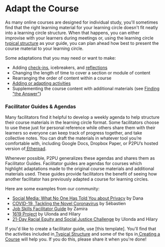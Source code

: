 # Adapt the Course

As many online courses are designed for individual study, you'll sometimes find that the right learning material for your learning circle doesn't fit neatly into a learning circle structure. When that happens, you can either improvise with your learners during meetings or, using the learning circle [typical structure](https://app.gitbook.com/@peer-2-peer-university/s/p2pu-knowledge-base/~/drafts/-MYBqKw2d0_DgWHithpq/methodology/learning-circle-structure) as your guide, you can plan ahead how best to present the course material to your learning circle. 

Some adaptations that you may need or want to make:

* Adding [check-ins](https://handbook.p2pu.org/methodology/learning-circle-structure#check-in), icebreakers, and [reflections](https://handbook.p2pu.org/methodology/learning-circle-structure#check-in)
* Changing the length of time to cover a section or module of content
* Rearranging the order of content within a course
* [Adding or adapting activities](../../methodology/learning-circle-structure.md#learn-and-do)
* Supplementing the course content with additional materials \(see [Finding "the Answer"](../facilitation-basics.md#finding-the-answer)\) 

### Facilitator Guides & Agendas

Many facilitators find it helpful to develop a weekly agenda to help structure their course materials in the learning circle format. Some facilitators choose to use these just for personal reference while others share them with their learners so everyone can keep track of progress together, and take collective notes. You can draft the materials in whatever tool you’re comfortable with, including Google Docs, Dropbox Paper, or P2PU’s hosted version of[ Etherpad](https://etherpad.p2pu.org/).

Whenever possible, P2PU generalizes these agendas and shares them as Facilitator Guides. Facilitator guides are agendas for courses which highlight adaptations made to the original course materials and additional materials used.  These guides provide facilitators the benefit of seeing how another facilitator has previously adapted a course for learning circles. 

Here are some examples from our community:‌

* [Social Media: What No One Has Told You about Privacy](https://docs.google.com/document/d/1_AnvIV-J8u8l3Z7TyqD8csI45sQFCoJyH7C89Df23tg/edit) by Dana
* [COVID-19, Tackling the Novel Coronavirus](https://docs.google.com/document/d/1JBfz869HQJ0gtapgYwrYjFfs1cDX7d4POqRBLXD4oSQ/edit) by Sébastien
* [Job Skills Facilitator Guide](https://docs.google.com/document/d/1LtHeCpP39j9SLO9ttRcUwyBh-nziU2AsT6y-jUn1STU/edit) by Zamira
* [1619 Project](https://community.p2pu.org/t/the-1619-project-new-york-times/4739/2) by Ulonda and Hilary
* [21-Day Racial Equity and Social Justice Challenge](https://community.p2pu.org/t/21-day-racial-equity-social-justice-ywca-greater-cleveland/4770/2) by Ulonda and Hilary

If you'd like to create a facilitator guide, use \[this template\]. You'll find that the activities included in[ Typical Structure](https://app.gitbook.com/@peer-2-peer-university/s/p2pu-knowledge-base/~/drafts/-MYBqKw2d0_DgWHithpq/methodology/learning-circle-structure) and some of the tips in[ Creating a Course](https://app.gitbook.com/@peer-2-peer-university/s/p2pu-knowledge-base/~/drafts/-MYBqKw2d0_DgWHithpq/courses/creating-courses/wrangle-content) will help you. If you do this, please share it when you're done!  


